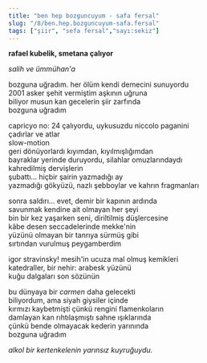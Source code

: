 ```yaml
---
title: "ben hep bozguncuyum - safa fersal"
slug: "/8/ben.hep.bozguncuyum-safa.fersal"
tags: ["şiir", "sefa fersal","sayı:sekiz"]
---
```


**rafael kubelik, smetana çalıyor**

*salih ve ümmühan'a*

bozguna uğradım. her ölüm kendi demecini sunuyordu\
2001 asker şehit vermiştim aşkının uğruna\
biliyor musun kan gecelerin şiir zarfında\
bozguna uğradım

capricyo no: 24 çalıyordu, uykusuzdu niccolo paganini\
çadırlar ve atlar\
slow-motion\
geri dönüyorlardı kıyımdan, kıyılmışlığımdan\
bayraklar yerinde duruyordu, silahlar omuzlarındaydı\
kahredilmiş dervişlerin\
şubattı... hiçbir şairin yazmadığı ay\
yazmadığı gökyüzü, nazlı şebboylar ve kahrın fragmanları

sonra saldırı... evet, demir bir kapının ardında\
savunmak kendine ait olmayan her şeyi\
bin bir kez yaşarken seni, diriltilmiş düşlercesine\
kâbe desen seccadelerinde mekke'nin\
yüzünü olmayan bir tanrıya sürmüş gibi\
sırtından vurulmuş peygamberdim

igor stravinsky! mesih'in ucuza mal olmuş kemikleri\
katedraller, bir nehir: arabesk yüzünü\
kuğu dalgaları son sözünün

bu dünyaya bir *carmen* daha gelecekti\
biliyordum, ama siyah giysiler içinde\
kırmızı kaybetmişti çünkü rengini flamenkoların\
damlayan kan rıhtılaşmıştı sahne ışıklarında\
çünkü bende olmayacak kederin yarınında\
bozguna uğradım

*alkol bir kertenkelenin yarınsız kuyruğuydu.*
